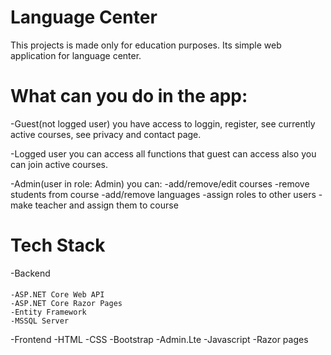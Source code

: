 # Language Center

This projects is made only for education purposes. Its simple web application for language center.

# What can you do in the app:
 -Guest(not logged user) you have access to loggin, register, see currently active courses, see privacy and contact page.
 
 -Logged user you can access all functions that guest can access also you can join active courses.
 
 -Admin(user in role: Admin) you can:
    -add/remove/edit courses
    -remove students from course
    -add/remove languages
    -assign roles to other users
    -make teacher and assign them to course
    
# Tech Stack

 -Backend
 ####
    -ASP.NET Core Web API
    -ASP.NET Core Razor Pages
    -Entity Framework
    -MSSQL Server
    
 -Frontend
    -HTML
    -CSS
    -Bootstrap
    -Admin.Lte
    -Javascript
    -Razor pages
